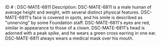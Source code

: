 ID # : DSC-MATE-6811
Description: DSC-MATE-6811 is a male human of average height and weight, with several distinct physical features. DSC-MATE-6811's face is covered in spots, and his smile is described as "unnerving" by some Foundation staff. DSC-MATE-6811's eyes are red, similar in appearance to those of a clown. DSC-MATE-6811's head is adorned with a peak spike, and he wears a green cross earring in one ear. DSC-MATE-6811 always wears a medical mask over his mouth.